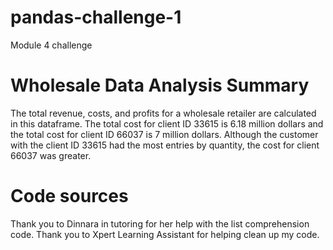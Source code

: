 # pandas-challenge-1
Module 4 challenge

# Wholesale Data Analysis Summary
The total revenue, costs, and profits for a wholesale retailer are calculated in this dataframe. The total cost for client ID 33615 is 6.18 million dollars and the total cost for client ID 66037 is 7 million dollars. Although the customer with the client ID 33615 had the most entries by quantity, the cost for client 66037 was greater.

# Code sources
Thank you to Dinnara in tutoring for her help with the list comprehension code. Thank you to Xpert Learning Assistant for helping clean up my code.